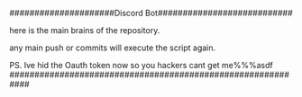#####################Discord Bot###########################

here is the main brains of the repository.

any main push or commits will execute the script again.

PS. Ive hid the Oauth token now so you hackers cant get me%%%asdf
############################################################
